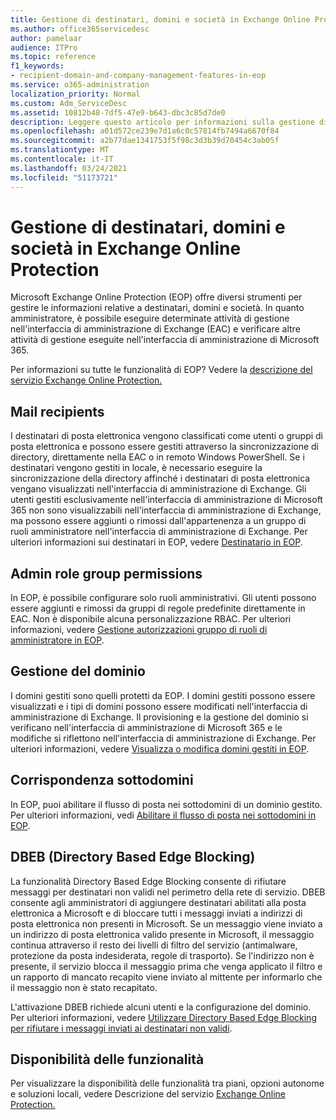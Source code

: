 ```yaml
---
title: Gestione di destinatari, domini e società in Exchange Online Protection
ms.author: office365servicedesc
author: pamelaar
audience: ITPro
ms.topic: reference
f1_keywords:
- recipient-domain-and-company-management-features-in-eop
ms.service: o365-administration
localization_priority: Normal
ms.custom: Adm_ServiceDesc
ms.assetid: 10812b48-7df5-47e9-b643-dbc3c85d7de0
description: Leggere questo articolo per informazioni sulla gestione di destinatari, domini e società in Microsoft Exchange Online Protection (EOP).
ms.openlocfilehash: a01d572ce239e7d1a6c0c57814fb7494a6670f84
ms.sourcegitcommit: a2b77dae1341753f5f98c3d3b39d70454c3ab05f
ms.translationtype: MT
ms.contentlocale: it-IT
ms.lasthandoff: 03/24/2021
ms.locfileid: "51173721"
---
```

# <a name="recipient-domain-and-company-management-in-exchange-online-protection"></a>Gestione di destinatari, domini e società in Exchange Online Protection

Microsoft Exchange Online Protection (EOP) offre diversi strumenti per gestire le informazioni relative a destinatari, domini e società. In quanto amministratore, è possibile eseguire determinate attività di gestione nell'interfaccia di amministrazione di Exchange (EAC) e verificare altre attività di gestione eseguite nell'interfaccia di amministrazione di Microsoft 365.
  
Per informazioni su tutte le funzionalità di EOP? Vedere la [descrizione del servizio Exchange Online Protection.](exchange-online-protection-service-description.md)
  
## <a name="mail-recipients"></a>Mail recipients

I destinatari di posta elettronica vengono classificati come utenti o gruppi di posta elettronica e possono essere gestiti attraverso la sincronizzazione di directory, direttamente nella EAC o in remoto Windows PowerShell. Se i destinatari vengono gestiti in locale, è necessario eseguire la sincronizzazione della directory affinché i destinatari di posta elettronica vengano visualizzati nell'interfaccia di amministrazione di Exchange. Gli utenti gestiti esclusivamente nell'interfaccia di amministrazione di Microsoft 365 non sono visualizzabili nell'interfaccia di amministrazione di Exchange, ma possono essere aggiunti o rimossi dall'appartenenza a un gruppo di ruoli amministratore nell'interfaccia di amministrazione di Exchange. Per ulteriori informazioni sui destinatari in EOP, vedere [Destinatario in EOP](/microsoft-365/security/office-365-security/manage-recipients-in-eop).
  
## <a name="admin-role-group-permissions"></a>Admin role group permissions

In EOP, è possibile configurare solo ruoli amministrativi. Gli utenti possono essere aggiunti e rimossi da gruppi di regole predefinite direttamente in EAC. Non è disponibile alcuna personalizzazione RBAC. Per ulteriori informazioni, vedere [Gestione autorizzazioni gruppo di ruoli di amministratore in EOP](/microsoft-365/security/office-365-security/manage-admin-role-group-permissions-in-eop).
  
## <a name="domain-management"></a>Gestione del dominio

I domini gestiti sono quelli protetti da EOP. I domini gestiti possono essere visualizzati e i tipi di domini possono essere modificati nell'interfaccia di amministrazione di Exchange. Il provisioning e la gestione del dominio si verificano nell'interfaccia di amministrazione di Microsoft 365 e le modifiche si riflettono nell'interfaccia di amministrazione di Exchange. Per ulteriori informazioni, vedere [Visualizza o modifica domini gestiti in EOP](/microsoft-365/security/office-365-security/exchange-online-protection-overview).
  
## <a name="match-subdomains"></a>Corrispondenza sottodomini

In EOP, puoi abilitare il flusso di posta nei sottodomini di un dominio gestito. Per ulteriori informazioni, vedi [Abilitare il flusso di posta nei sottodomini in EOP](/microsoft-365/security/office-365-security/mail-flow-in-eop). 
  
## <a name="directory-based-edge-blocking-dbeb"></a>DBEB (Directory Based Edge Blocking)

La funzionalità Directory Based Edge Blocking consente di rifiutare messaggi per destinatari non validi nel perimetro della rete di servizio. DBEB consente agli amministratori di aggiungere destinatari abilitati alla posta elettronica a Microsoft e di bloccare tutti i messaggi inviati a indirizzi di posta elettronica non presenti in Microsoft. Se un messaggio viene inviato a un indirizzo di posta elettronica valido presente in Microsoft, il messaggio continua attraverso il resto dei livelli di filtro del servizio (antimalware, protezione da posta indesiderata, regole di trasporto). Se l'indirizzo non è presente, il servizio blocca il messaggio prima che venga applicato il filtro e un rapporto di mancato recapito viene inviato al mittente per informarlo che il messaggio non è stato recapitato. 
  
L'attivazione DBEB richiede alcuni utenti e la configurazione del dominio. Per ulteriori informazioni, vedere [Utilizzare Directory Based Edge Blocking per rifiutare i messaggi inviati ai destinatari non validi](/exchange/mail-flow-best-practices/use-directory-based-edge-blocking).
  
## <a name="feature-availability"></a>Disponibilità delle funzionalità

Per visualizzare la disponibilità delle funzionalità tra piani, opzioni autonome e soluzioni locali, vedere Descrizione del servizio [Exchange Online Protection.](exchange-online-protection-service-description.md)